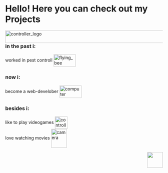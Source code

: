 # Hello! Here you can check out my Projects

<img src="https://media.giphy.com/media/TIj8cbzWYKnE9ul3ab/giphy.gif" alt="controller_logo" width="2000" height="40" align="left">

### in the past i:
worked in pest controll <img src="https://media.giphy.com/media/PvvsxLMJGehg2DumcH/giphy.gif" alt="flying_bee" width="70" height="40" align="center"></ul>
  </li>

### now i:
become a web-develober <img src="https://media.giphy.com/media/gH85KtY9fX2yd9eG4F/giphy.gif" alt="computer" width="70" height="40" align="center">

### besides i:
like to play videogames <img src="https://media.giphy.com/media/odGwoOqfTQrGxq4GCk/giphy.gif" alt="controller" width="40" height="40" align="center"><br>
love watching movies <img src="https://media.giphy.com/media/Ph5Stkqjff8DrSL3WI/giphy.gif" alt="camera" width="50" height="60" align="center">

<a href="https://open.spotify.com/playlist/3EMmeF6F28zxhrVQGBMRUZ?si=d5bd3e3c3fcc479a"><img src="https://media.giphy.com/media/SUEWfq1o1r2ItmGD1I/giphy.gif" height="50" width="50" align="right"></a>
         
